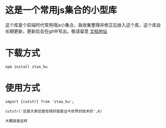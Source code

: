 # 这是一个常用js集合的小型库
这个库是个前端时代常用得js小集合，我收集整理并修正后放入这个库，这个库会长期更新，更新后会在git中写出，敬请留意
[文档地址](https://github.com/aiyuekuang/ztao_ku.wiki.git)

# 下载方式
    npm install ztao_ku

# 使用方式
    import {cutstr} from 'ztao_ku';
    
    cutstr('还是大家还是觉得好就是当今世界的技术的',6)
    
    大概就是这样